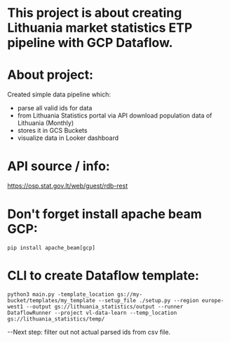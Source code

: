 # This project is about creating Lithuania market statistics ETP pipeline with GCP Dataflow.

# About project:
Created simple data pipeline which:
- parse all valid ids for data
- from Lithuania Statistics portal via API download population data of Lithuania (Monthly)
- stores it in GCS Buckets
- visualize data in Looker dashboard


# API source / info:
https://osp.stat.gov.lt/web/guest/rdb-rest

# Don't forget install apache beam GCP:
`pip install apache_beam[gcp]`

# CLI to create Dataflow template:
`python3 main.py -template_location gs://my-bucket/templates/my_template --setup_file ./setup.py --region europe-west1 --output gs://lithuania_statistics/output --runner DataflowRunner --project vl-data-learn --temp_location  gs://lithuania_statistics/temp/`

--Next step: filter out not actual parsed ids from csv file.